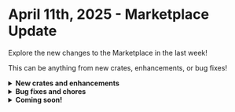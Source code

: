 # April 11th, 2025 - Marketplace Update

Explore the new changes to the Marketplace in the last week!

This can be anything from new crates, enhancements, or bug fixes!

<details>

<summary><strong>New crates and enhancements</strong></summary>

* Alert on Privilege Role Account Creation

</details>

<details>

<summary><strong>Bug fixes and chores</strong></summary>



* Microsoft: User Onboarding
  * changed powershell code in \[REWST - TASK] Create On Prem Exchange Mailbox to avoid null values being converted to strings
  * changed custom transition condition to account for "error" message instead of just "failure"
  * fixed task criteria sensitivity for check\_send\_mail\_only action from 0 to 1 in \[REWST - TASK] User Onboarding: Create Azure AD User
  * Removed noops that are now unnecessary because subscription\_id is now an optional input for the Sherweb task:
  * check\_sub\_id\_supplied
  * no\_sub\_given\_cannot\_continue
  * changed field input from CTX.desk\_phone\_number number to CTX.phone\_number in format\_phone\_numbers\_and\_custom\_display\_name action    \
    Added phone\_number\_format field in the form and set it as an input variable in the wf
  * added idp\_config as input variable to \[REWST - PROC] Microsoft: User Onboarding with default value of ORG.VARIABLES.primary\_identity\_provider|d|lower    \
    added idp\_config input variable description
  * added input to fields in the action for both update and create contact
* Find Inactive Computers in RMM
  * Updated crate description with support RMM platforms.
  * Added error handling for instances where Ninja RMM does not return OS infromation for an endpoint.
  * Removed random noop and fixed immybot listing
* Billing Count Report
  * added status = "Active" param for pax\_8\_list\_companies action in order to filter companies and avoid timeout errors
* Update User Attributes (On-Prem/Azure) v2
  * Added &$filter=accountEnabled eq true to the query in get\_aad\_users action to filter out disabled accounts
* Microsoft: User Offboarding
  * Added Immybot integration override on template workflow for \[REWST - OPT GEN] Users: List users in Entra or On-Prem AD

</details>

<details>

<summary><strong>Coming soon!</strong></summary>

* Disk Space Monitoring/Alerting
* Org Charter Builder

</details>

